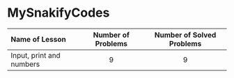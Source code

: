 # MySnakifyCodes

| Name of Lesson | Number of Problems | Number of Solved Problems |
|:-- | :---: | :--: |
| Input, print and numbers | 9 | 9 |